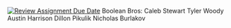 [![Review Assignment Due Date](https://classroom.github.com/assets/deadline-readme-button-24ddc0f5d75046c5622901739e7c5dd533143b0c8e959d652212380cedb1ea36.svg)](https://classroom.github.com/a/32B92nwd)
Boolean Bros:
Caleb Stewart
Tyler Woody
Austin Harrison
Dillon Pikulik
Nicholas Burlakov
